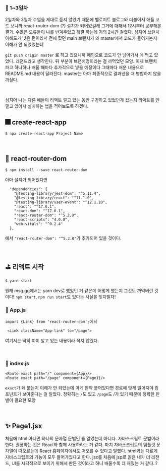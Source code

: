### 🥐 1~3일차 

2일차와 3일차 수업을 제대로 듣지 않았기 때문에 벨로퍼트 블로그와 더불어서 애들 코드 보니까 react-router-dom (?) 설치가 되어있길래 그거에 대해서 12시부터 공부해본 결과. 수많은 오류들이 나를 반겨주었고 해결 하는데 거의 2시간 걸렸다. 심지어 브랜치 이해도가 낮은 편이라서 전에 팠던 main 브랜치가 왜 master에서 코드가 들어가는지 이해가 안 되었었는데 

```git push origin master```
로 하고 있으니까 메인으로 코드가 안 넘어가서 애 먹고 있었다. 레전드라고 생각한다. 뒤 부분이 브랜치명이라는 걸 까먹었던 모양. 이제 브랜치 파고 하나하나 배울 때마다 추가적으로 넣을 예정이다 그때마다 배운 내용으로 README.md 내용이 달라진다. master는 아마 최종적으로 결과냈을 때 병합하지 않을까싶다.

<br/>

심지어 나는 다른 애들이 리액트 깔고 있는 동안 구경하고 있었던게 컸는지 리액트를 안 깔고 있어서 설치하는 법을 적어보도록 하겠다.

## 🎆 create-react-app
~~~
$ npx create-react-app Project Name
~~~

<br/>

## 🎇 react-router-dom
~~~
$ npm install --save react-router-dom
~~~
아마 설치가 되어있다면 
~~~
  "dependencies": {
    "@testing-library/jest-dom": "^5.11.4",
    "@testing-library/react": "^11.1.0",
    "@testing-library/user-event": "^12.1.10",
    "react": "^17.0.1",
    "react-dom": "^17.0.1",
    "react-router-dom": "^5.2.0",
    "react-scripts": "4.0.0",
    "web-vitals": "^0.2.4"
  },
~~~
에서 `"react-router-dom": "^5.2.0"`가 추가되어 있을 것이다.

<br/>


## ⛳ 리액트 시작
~~~
$ yarn start
~~~
원래 msg.gg에서는 yarn dev로 했었던 거 같은데 어떻게 했는지 그것도 까먹버린 것이다! `npm start`, `npm run start`도 있다는 사실을 잊지말자!

### 💎 App.js
`import {Link} from 'react-router-dom';`에서 
~~~
 <Link className="App-link" to="/page">
~~~

여기서는 딱히 이미 알고 있는 내용이라 적지 않겠다. 

<br/>


### 💍 index.js
~~~
<Route exact path="/" component={App}/>
<Route exact path="/page" component={Page1}/>
~~~
`exact`가 왜 붙는지 이해가 안 되었는데 이게 만약 붙어있다면 경로에 맞게 떨어져야 컴포넌트가 보여준다는 걸 알았다. 정확히는 `/`도 있고 `/page`도 /가 있기 때문에 정확한 판별이 필요한 모양

<br/>

## ✨ Page1.jsx
처음에 html 아니면 하나의 문자열 문법인 줄 알았는데 아니다. 자바스크립트 문법이라 한다. 권장하는 것은 React와 함께 사용하라는 거 같다. 마치 자바스크립트의 템플릿 문자열이 떠오르는데 React 홈페이지에서도 떠오를 수 있다고 말했다. html과는 다르게 자바스크립트의 기능이 모두 들어가있다고 한다. jsx를 처음에 jsp로 읽은 내가 더 레전드, UI를 시각적으로 보이기 위해서 만든 것이라고 하니 배울수록 더 재밌는 거 같다..?

<br/>
